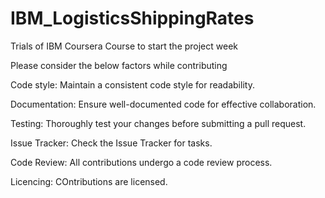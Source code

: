 # IBM_LogisticsShippingRates
Trials of IBM Coursera Course to start the project week

Please consider the below factors while contributing

Code style:
Maintain a consistent code style for readability.

Documentation:
Ensure well-documented code for effective collaboration.

Testing:
Thoroughly test your changes before submitting a pull request.

Issue Tracker:
Check the Issue Tracker for tasks.

Code Review:
All contributions undergo a code review process.

Licencing:
COntributions are licensed.
